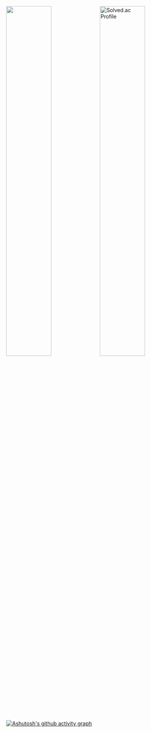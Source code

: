 <section>
<img src="https://github-readme-stats.vercel.app/api?username=cerdure&theme=transparent&show_icons=true"
     width="49%"
     >
<a href="https://solved.ac/cerdure/" rel="nofollow" style="height:inherit">
 <img src="https://camo.githubusercontent.com/7e26267e2e28e17dea72ca7052b8521c8d908ff47899427ce3b9d1f98b913b58/687474703a2f2f6d617a617373756d6e6964612e7774662f6170692f76322f67656e65726174655f62616467653f626f6a3d63657264757265"
                alt="Solved.ac Profile" data-canonical-src="http://mazassumnida.wtf/api/v2/generate_badge?boj=cerdure"
      width="49%"
      >
</a>
</section>

<a href="https://github.com/ashutosh00710/github-readme-activity-graph">
        <img src="https://camo.githubusercontent.com/c169375b505c41e41e4011694169aa1c59dc07445341582598c1eafeb61ac246/68747470733a2f2f6769746875622d726561646d652d61637469766974792d67726170682e6379636c69632e6170702f67726170683f757365726e616d653d63657264757265267468656d653d6d696e696d616c"
            alt="Ashutosh's github activity graph"
            data-canonical-src="https://github-readme-activity-graph.cyclic.app/graph?username=cerdure&amp;theme=minimal">
    </a>
